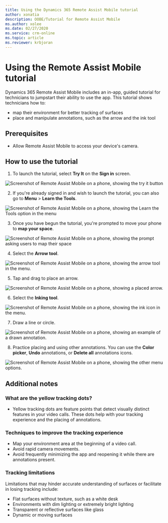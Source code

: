 ```yaml
---
title: Using the Dynamics 365 Remote Assist Mobile tutorial
author: xonatia
description: OOBE/Tutorial for Remote Assist Mobile 
ms.author: xolee
ms.date: 02/27/2020
ms.service: crm-online
ms.topic: article
ms.reviewer: krbjoran
---
```

# Using the Remote Assist Mobile tutorial

Dynamics 365 Remote Assist Mobile includes an in-app, guided tutorial for technicians to jumpstart their ability to use the app. This tutorial shows technicians how to:

-	map their environment for better tracking of surfaces
-	place and manipulate annotations, such as the arrow and the ink tool

## Prerequisites 
- Allow Remote Assist Mobile to access your device's camera. 

## How to use the tutorial

1. To launch the tutorial, select **Try It** on the **Sign in** screen.

![Screenshot of Remote Assist Mobile on a phone, showing the try it button](./media/learntools_1.png "Try It")

2. If you're already signed in and wish to launch the tutorial, you can also go to **Menu** > **Learn the Tools**. 

![Screenshot of Remote Assist Mobile on a phone, showing the Learn the Tools option in the menu](./media/learntools_4.png "Try Tools")

3. Once you have begun the tutorial, you're prompted to move your phone to **map your space**.  

![Screenshot of Remote Assist Mobile on a phone, showing the prompt asking users to map their space](./media/learntools_5.png "Map Space")

4. Select the **Arrow tool**.

![Screenshot of Remote Assist Mobile on a phone, showing the arrow tool in the menu.](./media/learntools_6.png "Select Arrow")

5. Tap and drag to place an arrow. 

![Screenshot of Remote Assist Mobile on a phone, showing a placed arrow.](./media/learntools_7.png "Place Arrow")

6. Select the **Inking tool**.

![Screenshot of Remote Assist Mobile on a phone, showing the ink icon in the menu.](./media/learntools_8.png "Select Ink")

7. Draw a line or circle. 

![Screenshot of Remote Assist Mobile on a phone, showing an example of a drawn annotation.](./media/learntools_9.png "Draw")

8. Practice placing and using other annotations. You can use the **Color picker**, **Undo** annotations, or **Delete all** annotations icons. 

![Screenshot of Remote Assist Mobile on a phone, showing the other menu options.](./media/learntools_10.png "Other")


## Additional notes 

### What are the yellow tracking dots?
- Yellow tracking dots are feature points that detect visually distinct features in your video calls. These dots help with your tracking experience and the placing of annotations. 

### Techniques to improve the tracking experience
- Map your environment area at the beginning of a video call.
- Avoid rapid camera movements.
- Avoid frequently minimizing the app and reopening it while there are annotations present.

### Tracking limitations

Limitations that may hinder accurate understanding of surfaces or facilitate in losing tracking include:
- Flat surfaces without texture, such as a white desk
- Environments with dim lighting or extremely bright lighting
- Transparent or reflective surfaces like glass
- Dynamic or moving surfaces
